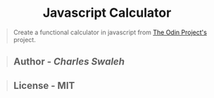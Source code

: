 <div id="title" align="center">

# Javascript Calculator

</div>

>
> Create a functional calculator in javascript from [The Odin Project's](https://www.theodinproject.com/lessons/calculator) project.
>

>
>## **Author** - _Charles Swaleh_
>

>
>## **License** - MIT
>
